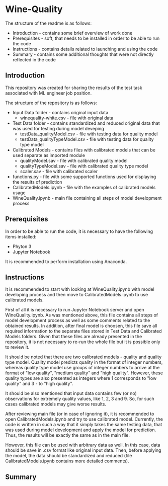 # Wine-Quality
The structure of the readme is as follows:
  - Introduction - contains some brief overview of work done
  - Prerequisites - soft, that needs to be installed in order to be able to run the code
  - Instructions - contains details related to launching and using the code
  - Summary - contains some additional thoughts that were not directly reflected in the code
  
## Introduction
This repository was created for sharing the results of the test task associated with ML engineer job position.

The structure of the repository is as follows:
  - Input Data folder - contains original input data
    - winequality-white.csv - file with original data
  - Test Data folder - contains standardized and reduced original data that was used for testing during model deveping
    - testData_qualityModel.csv - file with testing data for quality model
    - testData_qualityTypeModel.csv - file with testing data for quality type model
  - Calibrated Models - contains files with calibrated models that can be used separate as imported module
    - qualityModel.sav - file with calibrated quality model
    - qualityTypeModel.sav - file with calibrated quality type model
    - scaler.sav - file with calibrated scaler
  - functions.py - file with some supported functions used for displaying the results of prediction
  - CalibratedModels.ipynb - file with the examples of calibrated models usage
  - WineQuality.ipynb - main file containing all steps of model development process
  
## Prerequisites
In order to be able to run the code, it is necessary to have the following items installed:
  - Phyton 3
  - Jupyter Notebook

It is recommended to perform installation using Anaconda.

## Instructions
It is recommended to start with looking at WineQuality.ipynb with model developing process and then move to CalibratedModels.ipynb to use calibrated models.

First of all it is necessary to run Jupyter Notebook server and open WineQuality.ipynb. As was mentioned above, this file contains all steps of model development process as well as some comments related to the obtained results. In addition, after final model is choosen, this file save all required information to the separate files stored in Test Data and Calibrated Models folders. Given that these files are already presented in the repository, it is not necessary to re-run the whole file but it is possible only to review it.

It should be noted that there are two calibrated models - quality and quality type model. Quality model predicts quality in the format of integer numbers, whereas quality type model use groups of integer numbers to arrive at the format of "low quality", "medium quality" and "high quality". However, these quality types are also presented as integers where 1 corresponds to "low quality" and 3 - to "high quality". 

It should be also mentioned that input data contains few (or no) observations for extremely quality values, like 1, 2, 3 and 9. So, for such cases calibrated models may give worse results.

After reviewing main file (or in case of ignoring it), it is recommended to open CalibratedModels.ipynb and try to use calibrated model. Currently, the code is written in such a way that it simply takes the same testing data, that was used during model development and apply the model for prediction. Thus, the results will be exactly the same as in the main file. 

However, this file can be used with arbitrary data as well. In this case, data should be save in .csv format like original input data. Then, before applying the model, the data should be standardized and reduced (file CalibratedModels.ipynb contains more detailed comments).




## Summary
